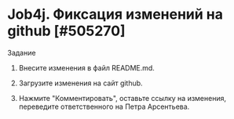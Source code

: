 # Job4j. Фиксация изменений на github [#505270]

Задание

1. Внесите изменения в файл README.md.

2. Загрузите изменения на сайт github.

3. Нажмите "Комментировать", оставьте ссылку на изменения, переведите ответственного на Петра Арсентьева.